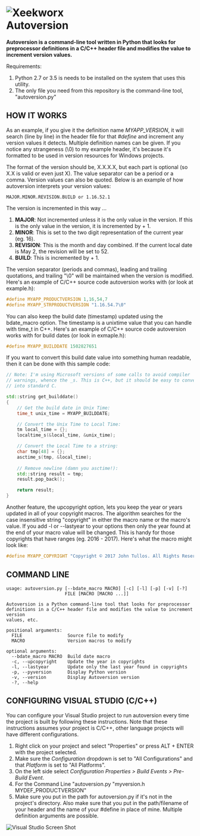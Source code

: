![Xeekworx](http://xeekworx.com/images/github/xeekworx_logo.png) <br />
Autoversion
===========

**Autoversion is a command-line tool written in Python that looks for preprocessor definitions in a C/C++ header file and modifies the value to increment version values.**

Requirements:
1. Python 2.7 or 3.5 is needs to be installed on the system that uses this utility.
2. The only file you need from this repository is the command-line tool, "autoversion.py"

HOW IT WORKS
------------

As an example, if you give it the definition name *MYAPP\_VERSION*, it will search (line by line) in the header file for that *#define* and increment any version values it detects. Multiple definition names can be given. If you notice any strangeness (\0) to my example header, it's because it's formatted to be used in version resources for Windows projects.

The format of the version should be, X.X.X.X, but each part is optional (so X.X is valid or even just X). The value separator can be a period or a comma. Version values can also be quoted. Below is an example of how autoversion interprets your version values:

	MAJOR.MINOR.REVISION.BUILD or 1.16.52.1

The version is incremented in this way ...

 1. **MAJOR**: Not incremented unless it is the only value in the version. If this is the only value in the version, it is incremented by + 1.
 2. **MINOR**: This is set to the two digit representation of the current year (eg. 16).
 3. **REVISION**: This is the month and day combined. If the current local date is May 2, the revision will be set to 52.
 4. **BUILD**: This is incremented by + 1.

The version separator (periods and commas), leading and trailing quotations, and trailing "\0" will be maintained when the version is modified.
Here's an example of C/C++ source code autoversion works with (or look at example.h):
``` cpp
#define MYAPP_PRODUCTVERSION 1,16,54,7
#define MYAPP_STRPRODUCTVERSION "1.16.54.7\0"
```

You can also keep the build date (timestamp) updated using the bdate\_macro option. The timestamp is a unixtime value that you can handle with time_t in C++. Here's an example of C/C++ source code autoversion works with for build dates (or look in exmaple.h):
``` cpp
#define MYAPP_BUILDDATE 1502827651
```

If you want to convert this build date value into something human readable, then it can be done with this sample code:
``` cpp
// Note: I'm using Microsoft versions of some calls to avoid compiler 
// warnings, whence the _s. This is C++, but it should be easy to convert 
// into standard C.

std::string get_builddate()
{
	// Get the build date in Unix Time:
	time_t unix_time = MYAPP_BUILDDATE;

	// Convert the Unix Time to Local Time:
	tm local_time = {};
	localtime_s(&local_time, &unix_time);

	// Convert the Local Time to a string:
	char tmp[48] = {};
	asctime_s(tmp, &local_time);
	
	// Remove newline (damn you asctime!):
	std::string result = tmp;
	result.pop_back();

	return result;
}
```

Another feature, the upcopyright option, lets you keep the year or years updated in all of your copyright macros. The algorithm searches for the case insensitive string "copyright" in either the macro name or the macro's value. If you add -l or --lastyear to your options then only the year found at the end of your macro value will be changed. This is handy for those copyrights that have ranges (eg. 2016 - 2017).
Here's what the macro might look like:
``` cpp
#define MYAPP_COPYRIGHT "Copyright © 2017 John Tullos. All Rights Reserved.\0"
```

COMMAND LINE
------------
```
usage: autoversion.py [--bdate_macro MACRO] [-c] [-l] [-p] [-v] [-?]
                      FILE [MACRO [MACRO ...]]

Autoversion is a Python command-line tool that looks for preprocessor
definitions in a C/C++ header file and modifies the value to increment version
values, etc.

positional arguments:
  FILE                 Source file to modify
  MACRO                Version macros to modify

optional arguments:
  --bdate_macro MACRO  Build date macro
  -c, --upcopyright    Update the year in copyrights
  -l, --lastyear       Update only the last year found in copyrights
  -p, --pyversion      Display Python version
  -v, --version        Display Autoversion version
  -?, --help
```

CONFIGURING VISUAL STUDIO (C/C++)
-----------------------------------
You can configure your Visual Studio project to run autoversion every time the project is built by following these instructions. Note that these instructions assumes your project is C/C++, other language projects will have different configurations.

 1. Right click on your project and select "Properties" or press ALT + ENTER with the project selected.
 2. Make sure the *Configuration* dropdown is set to "All Configurations" and that *Platform* is set to "All Platforms".
 3. On the left side select *Configuration Properties > Build Events > Pre-Build Event*.
 4. For the Command Line "autoversion.py "myversion.h MYDEF_PRODUCTVERSION"
 5. Make sure you put in the path for autoversion.py if it's not in the project's directory. Also make sure that you put in the path/filename of your header and the name of your #define in place of mine. Multiple definition arguments are possible.

![Visual Studio Screen Shot](http://xeekworx.com/images/github/autoversion/autoversion_screenshot.png)

